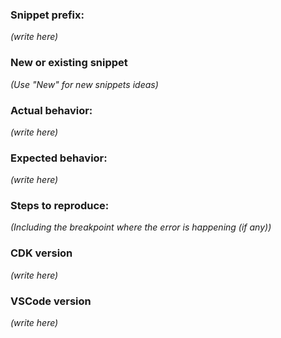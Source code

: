 ### Snippet prefix:

_(write here)_

### New or existing snippet

_(Use "New" for new snippets ideas)_

### Actual behavior:

_(write here)_

### Expected behavior:

_(write here)_

### Steps to reproduce:

_(Including the breakpoint where the error is happening (if any))_

### CDK version

_(write here)_

### VSCode version

_(write here)_
